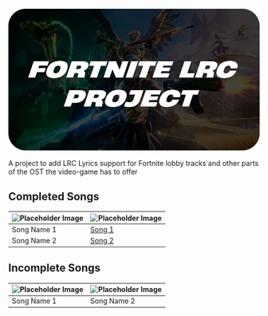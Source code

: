 ![Banner Image](/banner.png)

A project to add LRC Lyrics support for Fortnite lobby tracks and other parts of the OST the video-game has to offer

## Completed Songs

| ![Placeholder Image](https://static.wikia.nocookie.net/fortnite/images/3/3b/Save_the_World_-_Music_-_Fortnite.png/revision/latest?cb=20220216210710) | ![Placeholder Image](https://static.wikia.nocookie.net/fortnite/images/3/3b/Save_the_World_-_Music_-_Fortnite.png/revision/latest?cb=20220216210710) |
|---|---|
| Song Name 1 | [Song 1](/completed/song1.md) |
| Song Name 2 | [Song 2](/completed/song2.md) |

## Incomplete Songs

| ![Placeholder Image](https://static.wikia.nocookie.net/fortnite/images/3/3b/Save_the_World_-_Music_-_Fortnite.png/revision/latest?cb=20220216210710) | ![Placeholder Image](https://static.wikia.nocookie.net/fortnite/images/3/3b/Save_the_World_-_Music_-_Fortnite.png/revision/latest?cb=20220216210710) |
|---|---|
| Song Name 1 | Song Name 2 |
